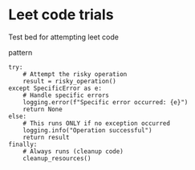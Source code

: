 # Leet code trials

Test bed for attempting leet code


pattern
```
try:
    # Attempt the risky operation
    result = risky_operation()
except SpecificError as e:
    # Handle specific errors
    logging.error(f"Specific error occurred: {e}")
    return None
else:
    # This runs ONLY if no exception occurred
    logging.info("Operation successful")
    return result
finally:
    # Always runs (cleanup code)
    cleanup_resources()
```
